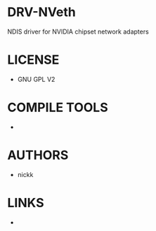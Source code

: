 DRV-NVeth
=========

NDIS driver for NVIDIA chipset network adapters

LICENSE
===============
- GNU GPL V2

COMPILE TOOLS
===============
* 

AUTHORS
===============
* nickk

LINKS
===============
* 
